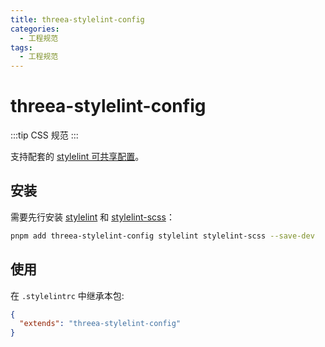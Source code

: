 ```yaml
---
title: threea-stylelint-config
categories:
  - 工程规范
tags:
  - 工程规范
---
```


# threea-stylelint-config

:::tip
CSS 规范
:::

支持配套的 [stylelint 可共享配置](https://stylelint.io/user-guide/configure)。

## 安装

需要先行安装 [stylelint](https://www.npmjs.com/package/stylelint) 和 [stylelint-scss](https://www.npmjs.com/package/stylelint-scss)：

```bash
pnpm add threea-stylelint-config stylelint stylelint-scss --save-dev
```

## 使用

在 `.stylelintrc` 中继承本包:

```json
{
  "extends": "threea-stylelint-config"
}
```
